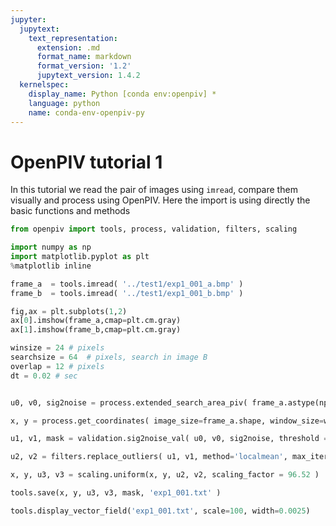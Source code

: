 ```yaml
---
jupyter:
  jupytext:
    text_representation:
      extension: .md
      format_name: markdown
      format_version: '1.2'
      jupytext_version: 1.4.2
  kernelspec:
    display_name: Python [conda env:openpiv] *
    language: python
    name: conda-env-openpiv-py
---
```


<!-- #region -->
# OpenPIV tutorial 1


In this tutorial we read the pair of images using `imread`, compare them visually 
and process using OpenPIV. Here the import is using directly the basic functions and methods
<!-- #endregion -->

```python
from openpiv import tools, process, validation, filters, scaling 

import numpy as np
import matplotlib.pyplot as plt
%matplotlib inline

```

```python
frame_a  = tools.imread( '../test1/exp1_001_a.bmp' )
frame_b  = tools.imread( '../test1/exp1_001_b.bmp' )
```

```python
fig,ax = plt.subplots(1,2)
ax[0].imshow(frame_a,cmap=plt.cm.gray)
ax[1].imshow(frame_b,cmap=plt.cm.gray)

```

```python
winsize = 24 # pixels
searchsize = 64  # pixels, search in image B
overlap = 12 # pixels
dt = 0.02 # sec


u0, v0, sig2noise = process.extended_search_area_piv( frame_a.astype(np.int32), frame_b.astype(np.int32), window_size=winsize, overlap=overlap, dt=dt, search_area_size=searchsize, sig2noise_method='peak2peak' )
```

```python
x, y = process.get_coordinates( image_size=frame_a.shape, window_size=winsize, overlap=overlap )
```

```python
u1, v1, mask = validation.sig2noise_val( u0, v0, sig2noise, threshold = 1.3 )
```

```python
u2, v2 = filters.replace_outliers( u1, v1, method='localmean', max_iter=10, kernel_size=2)
```

```python
x, y, u3, v3 = scaling.uniform(x, y, u2, v2, scaling_factor = 96.52 )
```

```python
tools.save(x, y, u3, v3, mask, 'exp1_001.txt' )
```

```python
tools.display_vector_field('exp1_001.txt', scale=100, width=0.0025)
```
